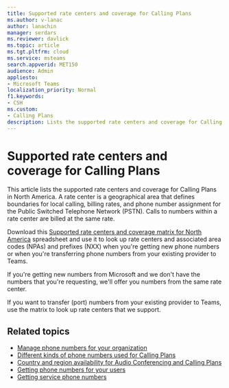 ```yaml
---
title: Supported rate centers and coverage for Calling Plans
ms.author: v-lanac
author: lanachin
manager: serdars
ms.reviewer: davlick
ms.topic: article
ms.tgt.pltfrm: cloud
ms.service: msteams
search.appverid: MET150
audience: Admin
appliesto:
- Microsoft Teams
localization_priority: Normal
f1.keywords: 
- CSH
ms.custom:
- Calling Plans
description: Lists the supported rate centers and coverage for Calling Plans.
---
```


# Supported rate centers and coverage for Calling Plans

This article lists the supported rate centers and coverage for Calling Plans in North America. A rate center is a geographical area that defines boundaries for local calling, billing rates, and phone number assignment for the Public Switched Telephone Network (PSTN). Calls to numbers within a rate center are billed at the same rate.

Download this [Supported rate centers and coverage matrix for North America](https://github.com/MicrosoftDocs/OfficeDocs-SkypeForBusiness/blob/live/Teams/downloads/calling-plans/supported-rate-centers-and-coverage-matrix-(v-07012020)-(en-us).xlsx?raw=true) spreadsheet and use it to look up rate centers and associated area codes (NPAs) and prefixes (NXX) when you're getting new phone numbers or when you're transferring phone numbers from your existing provider to Teams.

If you're getting new numbers from Microsoft and we don't have the numbers that you're requesting, we'll offer you numbers from the same rate center.

If you want to transfer (port) numbers from your existing provider to Teams, use the matrix to look up rate centers that we support.

## Related topics

- [Manage phone numbers for your organization](../manage-phone-numbers-for-your-organization/manage-phone-numbers-for-your-organization.md)
- [Different kinds of phone numbers used for Calling Plans](../different-kinds-of-phone-numbers-used-for-calling-plans.md)
- [Country and region availability for Audio Conferencing and Calling Plans](../country-and-region-availability-for-audio-conferencing-and-calling-plans/country-and-region-availability-for-audio-conferencing-and-calling-plans.md)
- [Getting phone numbers for your users](../getting-phone-numbers-for-your-users.md)
- [Getting service phone numbers](../getting-service-phone-numbers.md)
